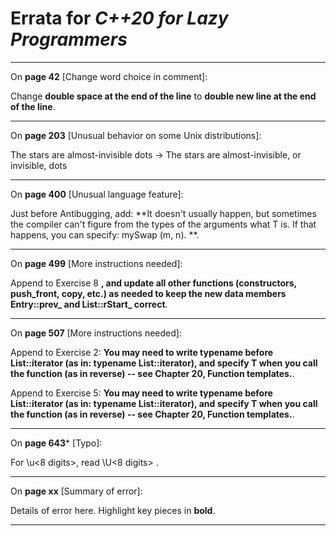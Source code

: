 # Errata for *C++20 for Lazy Programmers*

***

On **page 42** [Change word choice in comment]:
 
Change **double space at the end of the line** to **double new line at the end of the line**.

***

On **page 203** [Unusual behavior on some Unix distributions]:
 
The stars are almost-invisible dots ->
The stars are almost-invisible, or invisible, dots

***

On **page 400** [Unusual language feature]:
 
Just before Antibugging, add: **It doesn't usually happen, but sometimes the compiler can't figure from the types of the arguments what T is. If that happens, you can specify: mySwap<float> (m, n). **.

***

On **page 499** [More instructions needed]:
 
Append to Exercise 8 **, and update all other functions (constructors, push_front, copy, etc.) as needed to keep the new data members Entry::prev_ and List::rStart_ correct**.

***

On **page 507** [More instructions needed]:
 
Append to Exercise 2: **You may need to write typename before List<T>::iterator (as in: typename List<T>::iterator), and specify T when you call the function (as in reverse<int>) -- see Chapter 20, Function templates.**.
 
Append to Exercise 5: **You may need to write typename before List<T>::iterator (as in: typename List<T>::iterator), and specify T when you call the function (as in reverse<int>) -- see Chapter 20, Function templates.**.
 
***
 
 On **page 643*** [Typo]:

For \u<8 digits>, read \U<8 digits> .

***

On **page xx** [Summary of error]:
 
Details of error here. Highlight key pieces in **bold**.

***

